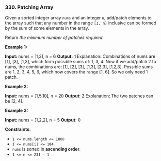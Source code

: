 ### 330\. Patching Array

Given a sorted integer array `nums` and an integer `n`, add/patch elements to the array such that any number in the range `[1, n]` inclusive can be formed by the sum of some elements in the array.

Return _the minimum number of patches required_.

**Example 1:**

**Input:** nums = \[1,3\], n = 6
**Output:** 1
Explanation:
Combinations of nums are \[1\], \[3\], \[1,3\], which form possible sums of: 1, 3, 4.
Now if we add/patch 2 to nums, the combinations are: \[1\], \[2\], \[3\], \[1,3\], \[2,3\], \[1,2,3\].
Possible sums are 1, 2, 3, 4, 5, 6, which now covers the range \[1, 6\].
So we only need 1 patch.

**Example 2:**

**Input:** nums = \[1,5,10\], n = 20
**Output:** 2
Explanation: The two patches can be \[2, 4\].

**Example 3:**

**Input:** nums = \[1,2,2\], n = 5
**Output:** 0

**Constraints:**

*   `1 <= nums.length <= 1000`
*   `1 <= nums[i] <= 104`
*   `nums` is sorted in **ascending order**.
*   `1 <= n <= 231 - 1`
